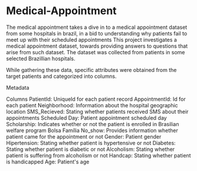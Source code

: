 # Medical-Appointment
The medical appointment takes a dive in to a medical appointment dataset from some hospitals in brazil, in a bid to understanding why patients fail to meet up with their scheduled appointments
This project investigates a medical appointment dataset, towards providing answers to questions that arise from such dataset. The dataset was collected from patients in some selected Brazillian hospitals.


While gathering these data, specific attributes were obtained from the target patients and categorized into columns. 

Metadata

Columns
PatientId:     UniqueId for each patient record
AppointmentId: Id for each patient
Neighborhood:  Information about the hospital geographic location
SMS_Recieved:  Stating whether patients received SMS about their appointments
Scheduled Day: Patient appointment scheduled day
Scholarship:   Indicates whether or not the patient is enrolled in Brasilian welfare program Bolsa Família
No_show:       Provides information whether patient came for the appointment or not
Gender:        Patient gender
Hipertension:  Stating whether patient is hypertensive or not
Diabetes:      Stating whether patient is diabetic or not
Alcoholism:    Stating whether patient is suffering from alcoholism or not
Handcap:       Stating whether patient is handicapped
Age:           Patient's age
